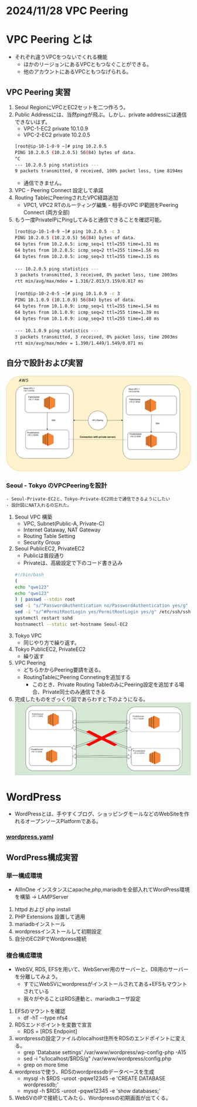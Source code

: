 # 2024/11/28 VPC Peering

# VPC Peering とは
- それぞれ違うVPCをつないでくれる機能
    - ほかのリージョンにあるVPCともつなぐことができる。
    - 他のアカウントにあるVPCともつなげられる。

## VPC Peering 実習
1. Seoul RegionにVPCとEC2セットを二つ作ろう。
2. Public Addressには、当然pingが飛ぶ。しかし、private addressには通信できないはず。
    - VPC-1-EC2 private 10.1.0.9
    - VPC-2-EC2 private 10.2.0.5
    ```bash
    [root@ip-10-1-0-9 ~]# ping 10.2.0.5
    PING 10.2.0.5 (10.2.0.5) 56(84) bytes of data.
    ^C
    --- 10.2.0.5 ping statistics ---
    9 packets transmitted, 0 received, 100% packet loss, time 8194ms
    ```
    - 通信できません。
3. VPC - Peering Connect 設定して承諾
4. Routing TableにPeeringされたVPC経路追加
    - VPC1, VPC2 RTのルーティング編集 - 相手のVPC IP範囲をPeering Connect (両方全部)
5. もう一度PrivateIPにPingしてみると通信できることを確認可能。
    ```bash
    [root@ip-10-1-0-9 ~]# ping 10.2.0.5 -c 3
    PING 10.2.0.5 (10.2.0.5) 56(84) bytes of data.
    64 bytes from 10.2.0.5: icmp_seq=1 ttl=255 time=1.31 ms
    64 bytes from 10.2.0.5: icmp_seq=2 ttl=255 time=1.56 ms
    64 bytes from 10.2.0.5: icmp_seq=3 ttl=255 time=3.15 ms

    --- 10.2.0.5 ping statistics ---
    3 packets transmitted, 3 received, 0% packet loss, time 2003ms
    rtt min/avg/max/mdev = 1.316/2.013/3.159/0.817 ms

    [root@ip-10-2-0-5 ~]# ping 10.1.0.9 -c 3
    PING 10.1.0.9 (10.1.0.9) 56(84) bytes of data.
    64 bytes from 10.1.0.9: icmp_seq=1 ttl=255 time=1.54 ms
    64 bytes from 10.1.0.9: icmp_seq=2 ttl=255 time=1.39 ms
    64 bytes from 10.1.0.9: icmp_seq=3 ttl=255 time=1.40 ms

    --- 10.1.0.9 ping statistics ---
    3 packets transmitted, 3 received, 0% packet loss, time 2003ms
    rtt min/avg/max/mdev = 1.390/1.449/1.549/0.071 ms
    ```
## 自分で設計および実習
![myVPCPeering](./pic/VPCPeering.drawio.png)
### Seoul - Tokyo のVPCPeeringを設計
    - Seoul-Private-EC2と、Tokyo-Private-EC2同士で通信できるようにしたい
    - 設計図にNAT入れるの忘れた。

1. Seoul VPC 構築
    - VPC, Subnet(Public-A, Private-C)
    - Internet Gataway, NAT Gateway
    - Routing Table Setting
    - Security Group
2. Seoul PublicEC2, PrivateEC2
    - Publicは普段通り
    - Privateは、高級設定で下のコード書き込み
    ```bash
    #!/bin/bash
    (
    echo "qwe123"
    echo "qwe123"
    ) | passwd --stdin root
    sed -i "s/^PasswordAuthentication no/PasswordAuthentication yes/g" /etc/ssh/sshd_config           
    sed -i "s/^#PermitRootLogin yes/PermitRootLogin yes/g" /etc/ssh/sshd_config
    systemctl restart sshd
    hostnamectl --static set-hostname Seoul-EC2
    ```
3. Tokyo VPC
    - 同じやり方で繰り返す。
4. Tokyo PublicEC2, PrivateEC2
    - 繰り返す
5. VPC Peering
    - どちらかからPeering要請を送る。
    - RoutingTableにPeering Connetingを追加する
        - このとき、Private Routing TableのみにPeering設定を追加する場合、Private同士のみ通信できる
6. 完成したものをざっくり図であらわすと下のようになる。
![maybethisisright](./pic/vpcpeering.drawio2.png)

# WordPress
- WordPressとは、手やすくブログ、ショッピングモールなどのWebSiteを作れるオープンソースPlatformである。
### [wordpress.yaml](./etc/wordpress.yaml)
## WordPress構成実習
### 単一構成環境
- AllInOne インスタンスにapache,php,mariadbを全部入れてWordPress環境を構築 -> LAMPServer

1. httpd および php install
2. PHP Extensions 設置して適用
3. mariadbインストール
4. wordpressインストールして初期設定
5. 自分のEC2IPでWordpress接続
### 複合構成環境
- WebSV, RDS, EFSを用いて、WebServer用のサーバーと、DB用のサーバーを分離してみよう。
    - すでにWebSVにwordpressがインストールされてある+EFSもマウントされている
    - 我々がやることはRDS連動と、mariadbユーザ設定
1. EFSのマウントを確認
    - df -hT --type nfs4
2. RDSエンドポイントを変数で宣言
    - RDS = [RDS Endpoint]
3. wordpressの設定ファイルのlocalhost住所をRDSのエンドポイントに変える。
    - grep 'Database settings' /var/www/wordpress/wp-config-php -A15
    - sed -i "s/localhost/$RDS/g" /var/www/wordpress/config.php
    - grep on more time
4. wordpressで使う、RDSのwordpressdbデータベースを生成
    - mysql -h $RDS -uroot -pqwe12345 -e 'CREATE DATABASE wordpressdb;'
    - mysql -h $RDS -uroot -pqwe12345 -e 'show databases;'
5. WebSVのIPで接続してみたら、Wordpressの初期画面が出てくる。
